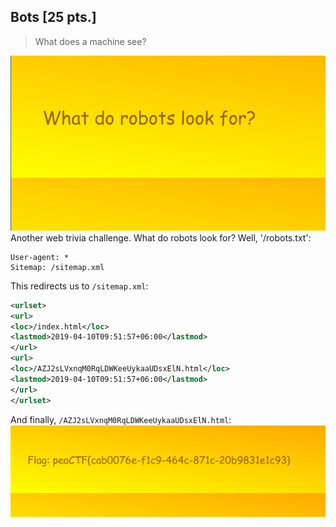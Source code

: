 ## Bots \[25 pts.\]
> What does a machine see?

![First page](img/Bots-1.png)
Another web trivia challenge. What do robots look for?
Well, '/robots.txt':
```
User-agent: *
Sitemap: /sitemap.xml
```

This redirects us to `/sitemap.xml`:
```xml
<urlset>
<url>
<loc>/index.html</loc>
<lastmod>2019-04-10T09:51:57+06:00</lastmod>
</url>
<url>
<loc>/AZJ2sLVxnqM0RqLDWKeeUykaaUDsxElN.html</loc>
<lastmod>2019-04-10T09:51:57+06:00</lastmod>
</url>
</urlset>
```

And finally, `/AZJ2sLVxnqM0RqLDWKeeUykaaUDsxElN.html`:
![Flag](img/Bots-2.png)
